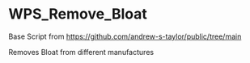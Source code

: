 # WPS_Remove_Bloat
Base Script from https://github.com/andrew-s-taylor/public/tree/main

Removes Bloat from different manufactures
